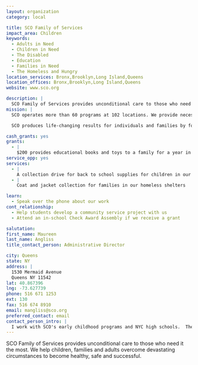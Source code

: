 ```yaml
---
layout: organization
category: local

title: SCO Family of Services
impact_area: Children
keywords: 
  - Adults in Need
  - Children in Need
  - The Disabled
  - Education
  - Families in Need
  - The Homeless and Hungry
location_services: Bronx,Brooklyn,Long Island,Queens
location_offices: Bronx,Brooklyn,Long Island,Queens
website: www.sco.org

description: |
  SCO Family of Services provides unconditional care to those who need it the most.  We help children, families and adults overcome devastating circumstances to become healthy, safe and successful.
mission: |
  SCO operates more than 60 programs at 102 locations. We provide necessary services and unconditional care to more than 60,000 of New York’s most vulnerable people – from homeless families to struggling teenagers, from families at-risk to disabled adults. Our services range from groundbreaking early education programs to the state’s first residential school for high-performing adolescents with autism.

  SCO produces life-changing results for individuals and families by focusing on safety, stability and mastery, by building resilience and strengthening the capacity to make meaningful connections and function independently in the community.

cash_grants: yes
grants: 
  - |
    $200 provides educational books and toys to a family for a year in our early literacy program
service_opp: yes
services: 
  - |
    A collection drive for back to school supplies for children in our homeless shelters
  - |
    Coat and jacket collection for families in our homeless shelters

learn: 
  - Speak over the phone about our work
cont_relationship: 
  - Help students develop a community service project with us
  - Attend an in-school Check Award Assembly if we receive a grant

salutation: 
first_name: Maureen
last_name: Angliss
title_contact_person: Administrative Director

city: Queens
state: NY
address: |
  1530 Mermaid Avenue     
  Queens NY 11542
lat: 40.867396
lng: -73.627739
phone: 516 671 1253
ext: 130
fax: 516 674 8910
email: mangliss@sco.org
preferred_contact: email
contact_person_intro: |
  I work with SCO's early childhood programs and NYC high schools.  These programs work with families and students in Brooklyn, Queens and the Bronx.  I have been at SCO since 1999 and look forward to working with Common Cents.
---
```

SCO Family of Services provides unconditional care to those who need it the most.  We help children, families and adults overcome devastating circumstances to become healthy, safe and successful.